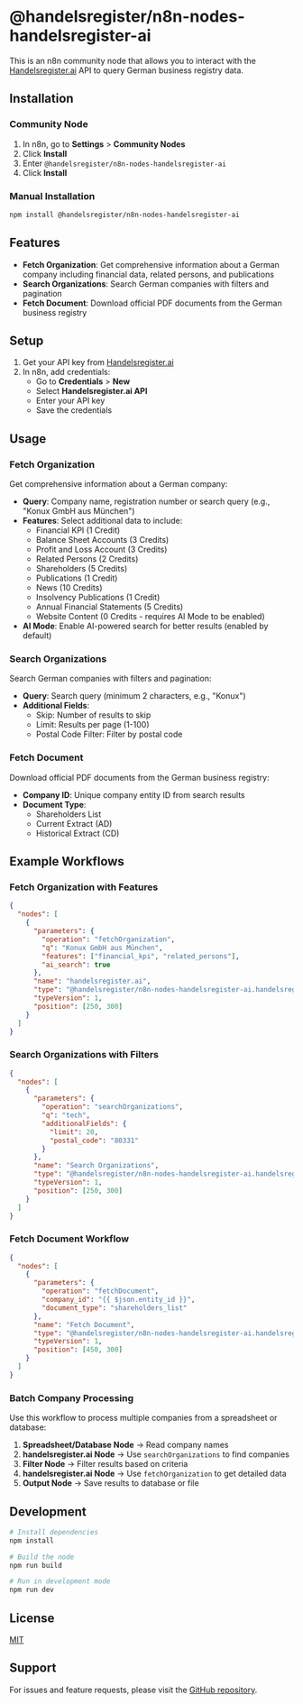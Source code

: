 # @handelsregister/n8n-nodes-handelsregister-ai

This is an n8n community node that allows you to interact with the [Handelsregister.ai](https://handelsregister.ai) API to query German business registry data.

## Installation

### Community Node

1. In n8n, go to **Settings** > **Community Nodes**
2. Click **Install**
3. Enter `@handelsregister/n8n-nodes-handelsregister-ai`
4. Click **Install**

### Manual Installation

```bash
npm install @handelsregister/n8n-nodes-handelsregister-ai
```

## Features

- **Fetch Organization**: Get comprehensive information about a German company including financial data, related persons, and publications
- **Search Organizations**: Search German companies with filters and pagination
- **Fetch Document**: Download official PDF documents from the German business registry

## Setup

1. Get your API key from [Handelsregister.ai](https://handelsregister.ai)
2. In n8n, add credentials:
   - Go to **Credentials** > **New**
   - Select **Handelsregister.ai API**
   - Enter your API key
   - Save the credentials

## Usage

### Fetch Organization

Get comprehensive information about a German company:
- **Query**: Company name, registration number or search query (e.g., "Konux GmbH aus München")
- **Features**: Select additional data to include:
  - Financial KPI (1 Credit)
  - Balance Sheet Accounts (3 Credits)
  - Profit and Loss Account (3 Credits)
  - Related Persons (2 Credits)
  - Shareholders (5 Credits)
  - Publications (1 Credit)
  - News (10 Credits)
  - Insolvency Publications (1 Credit)
  - Annual Financial Statements (5 Credits)
  - Website Content (0 Credits - requires AI Mode to be enabled)
- **AI Mode**: Enable AI-powered search for better results (enabled by default)

### Search Organizations

Search German companies with filters and pagination:
- **Query**: Search query (minimum 2 characters, e.g., "Konux")
- **Additional Fields**:
  - Skip: Number of results to skip
  - Limit: Results per page (1-100)
  - Postal Code Filter: Filter by postal code

### Fetch Document

Download official PDF documents from the German business registry:
- **Company ID**: Unique company entity ID from search results
- **Document Type**: 
  - Shareholders List
  - Current Extract (AD)
  - Historical Extract (CD)

## Example Workflows

### Fetch Organization with Features
```json
{
  "nodes": [
    {
      "parameters": {
        "operation": "fetchOrganization",
        "q": "Konux GmbH aus München",
        "features": ["financial_kpi", "related_persons"],
        "ai_search": true
      },
      "name": "handelsregister.ai",
      "type": "@handelsregister/n8n-nodes-handelsregister-ai.handelsregisterAi",
      "typeVersion": 1,
      "position": [250, 300]
    }
  ]
}
```

### Search Organizations with Filters
```json
{
  "nodes": [
    {
      "parameters": {
        "operation": "searchOrganizations",
        "q": "tech",
        "additionalFields": {
          "limit": 20,
          "postal_code": "80331"
        }
      },
      "name": "Search Organizations",
      "type": "@handelsregister/n8n-nodes-handelsregister-ai.handelsregisterAi",
      "typeVersion": 1,
      "position": [250, 300]
    }
  ]
}
```

### Fetch Document Workflow
```json
{
  "nodes": [
    {
      "parameters": {
        "operation": "fetchDocument",
        "company_id": "{{ $json.entity_id }}",
        "document_type": "shareholders_list"
      },
      "name": "Fetch Document",
      "type": "@handelsregister/n8n-nodes-handelsregister-ai.handelsregisterAi",
      "typeVersion": 1,
      "position": [450, 300]
    }
  ]
}
```

### Batch Company Processing
Use this workflow to process multiple companies from a spreadsheet or database:

1. **Spreadsheet/Database Node** → Read company names
2. **handelsregister.ai Node** → Use `searchOrganizations` to find companies
3. **Filter Node** → Filter results based on criteria
4. **handelsregister.ai Node** → Use `fetchOrganization` to get detailed data
5. **Output Node** → Save results to database or file

## Development

```bash
# Install dependencies
npm install

# Build the node
npm run build

# Run in development mode
npm run dev
```

## License

[MIT](LICENSE.md)

## Support

For issues and feature requests, please visit the [GitHub repository](https://github.com/Handelsregister-AI/n8n-nodes-handelsregister-ai).